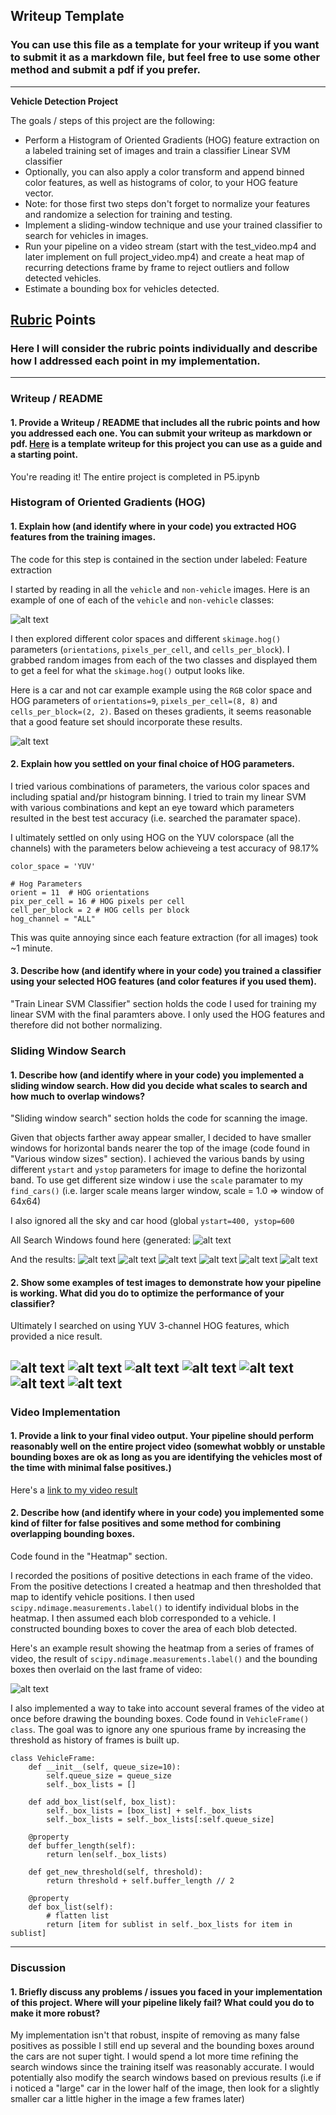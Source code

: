 ## Writeup Template
### You can use this file as a template for your writeup if you want to submit it as a markdown file, but feel free to use some other method and submit a pdf if you prefer.

---

**Vehicle Detection Project**

The goals / steps of this project are the following:

* Perform a Histogram of Oriented Gradients (HOG) feature extraction on a labeled training set of images and train a classifier Linear SVM classifier
* Optionally, you can also apply a color transform and append binned color features, as well as histograms of color, to your HOG feature vector. 
* Note: for those first two steps don't forget to normalize your features and randomize a selection for training and testing.
* Implement a sliding-window technique and use your trained classifier to search for vehicles in images.
* Run your pipeline on a video stream (start with the test_video.mp4 and later implement on full project_video.mp4) and create a heat map of recurring detections frame by frame to reject outliers and follow detected vehicles.
* Estimate a bounding box for vehicles detected.

[//]: # (Image References)
[image1]: ./examples/car_notcar.png
[image2]: ./examples/hogs.png

[image4]: ./examples/sliding_windows.jpg
[image41]: ./output_images/test1_multiple.jpg
[image42]: ./output_images/test2_multiple.jpg
[image43]: ./output_images/test3_multiple.jpg
[image44]: ./output_images/test4_multiple.jpg
[image45]: ./output_images/test5_multiple.jpg
[image46]: ./output_images/test6_multiple.jpg


[image5]: ./output_images/test1_full.jpg
[image6]: ./output_images/test2_full.jpg
[image7]: ./output_images/test3_full.jpg
[image8]: ./output_images/test4_full.jpg
[image9]: ./output_images/test5_full.jpg
[image10]: ./output_images/test6_full.jpg

[image11]: ./examples/bboxes_and_heat.png
[video1]: ./output_images/output_video.mp4

## [Rubric](https://review.udacity.com/#!/rubrics/513/view) Points
### Here I will consider the rubric points individually and describe how I addressed each point in my implementation.  

---
### Writeup / README

#### 1. Provide a Writeup / README that includes all the rubric points and how you addressed each one.  You can submit your writeup as markdown or pdf.  [Here](https://github.com/udacity/CarND-Vehicle-Detection/blob/master/writeup_template.md) is a template writeup for this project you can use as a guide and a starting point.  

You're reading it! The entire project is completed in P5.ipynb

### Histogram of Oriented Gradients (HOG)

#### 1. Explain how (and identify where in your code) you extracted HOG features from the training images.

The code for this step is contained in the section under labeled: Feature extraction

I started by reading in all the `vehicle` and `non-vehicle` images.  Here is an example of one of each of the `vehicle` and `non-vehicle` classes:

![alt text][image1]

I then explored different color spaces and different `skimage.hog()` parameters (`orientations`, `pixels_per_cell`, and `cells_per_block`).  I grabbed random images from each of the two classes and displayed them to get a feel for what the `skimage.hog()` output looks like.

Here is a car and not car example example using the `RGB` color space and HOG parameters of `orientations=9`, `pixels_per_cell=(8, 8)` and `cells_per_block=(2, 2)`. Based on theses gradients, it seems reasonable that a good feature set should incorporate these results.

![alt text][image2]


#### 2. Explain how you settled on your final choice of HOG parameters.

I tried various combinations of parameters, the various color spaces and including spatial and/pr histogram binning. I tried to train my linear SVM with various combinations and kept an eye toward which parameters resulted in the best test accuracy (i.e. searched the paramater space).

I ultimately settled on only using HOG on the YUV colorspace (all the channels) with the parameters below achieveing a test accuracy of 98.17%

```
color_space = 'YUV' 

# Hog Parameters
orient = 11  # HOG orientations
pix_per_cell = 16 # HOG pixels per cell
cell_per_block = 2 # HOG cells per block
hog_channel = "ALL"

```

This was quite annoying since each feature extraction (for all images) took ~1 minute.

#### 3. Describe how (and identify where in your code) you trained a classifier using your selected HOG features (and color features if you used them).

"Train Linear SVM Classifier" section holds the code I used for training my linear SVM with the final paramters above. I only used the HOG features and therefore did not bother normalizing.

### Sliding Window Search

#### 1. Describe how (and identify where in your code) you implemented a sliding window search.  How did you decide what scales to search and how much to overlap windows?

"Sliding window search" section holds the code for scanning the image. 

Given that objects farther away appear smaller, I decided to have smaller windows for horizontal bands nearer the top of the image (code found in "Various window sizes" section). I achieved the various bands by using different `ystart` and `ystop` parameters for image to define the horizontal band. To use get different size window i use the `scale` paramater to my `find_cars()` (i.e. larger scale means larger window, scale = 1.0 => window of 64x64)

I also ignored all the sky and car hood (global `ystart=400, ystop=600`

All Search Windows found here (generated:
![alt text][image4]

And the results:
![alt text][image41]
![alt text][image42]
![alt text][image43]
![alt text][image44]
![alt text][image45]
![alt text][image46]

#### 2. Show some examples of test images to demonstrate how your pipeline is working.  What did you do to optimize the performance of your classifier?

Ultimately I searched on using YUV 3-channel HOG features, which provided a nice result. 

![alt text][image5]
![alt text][image6]
![alt text][image7]
![alt text][image8]
![alt text][image8]
![alt text][image9]
![alt text][image10]
---

### Video Implementation

#### 1. Provide a link to your final video output.  Your pipeline should perform reasonably well on the entire project video (somewhat wobbly or unstable bounding boxes are ok as long as you are identifying the vehicles most of the time with minimal false positives.)
Here's a [link to my video result](./output_images/output_video.mp4)


#### 2. Describe how (and identify where in your code) you implemented some kind of filter for false positives and some method for combining overlapping bounding boxes.

Code found in the "Heatmap" section.

I recorded the positions of positive detections in each frame of the video.  From the positive detections I created a heatmap and then thresholded that map to identify vehicle positions.  I then used `scipy.ndimage.measurements.label()` to identify individual blobs in the heatmap.  I then assumed each blob corresponded to a vehicle.  I constructed bounding boxes to cover the area of each blob detected.  

Here's an example result showing the heatmap from a series of frames of video, the result of `scipy.ndimage.measurements.label()` and the bounding boxes then overlaid on the last frame of video:

![alt text][image11]

I also implemented a way to take into account several frames of the video at once before drawing the bounding boxes. Code found in `VehicleFrame() class`. The goal was to ignore any one spurious frame by increasing the threshold as history of frames is built up.

```
class VehicleFrame:
    def __init__(self, queue_size=10):
        self.queue_size = queue_size
        self._box_lists = []
    
    def add_box_list(self, box_list):
        self._box_lists = [box_list] + self._box_lists
        self._box_lists = self._box_lists[:self.queue_size]
    
    @property
    def buffer_length(self):
        return len(self._box_lists)
    
    def get_new_threshold(self, threshold):
        return threshold + self.buffer_length // 2
    
    @property
    def box_list(self):
        # flatten list
        return [item for sublist in self._box_lists for item in sublist]
```


---

### Discussion

#### 1. Briefly discuss any problems / issues you faced in your implementation of this project.  Where will your pipeline likely fail?  What could you do to make it more robust?

My implementation isn't that robust, inspite of removing as many false positives as possible I still end up several and the bounding boxes around the cars are not super tight. I would spend a lot more time refining the search windows since the training itself was reasonably accurate. I would potentially also modify the search windows based on previous results (i.e if i noticed a "large" car in the lower half of the image, then look for a slightly smaller car a little higher in the image a few frames later) 
